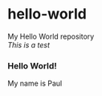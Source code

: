 # hello-world
My Hello World repository <br>
_This is a test_ <br>
### Hello World!
My name is Paul
